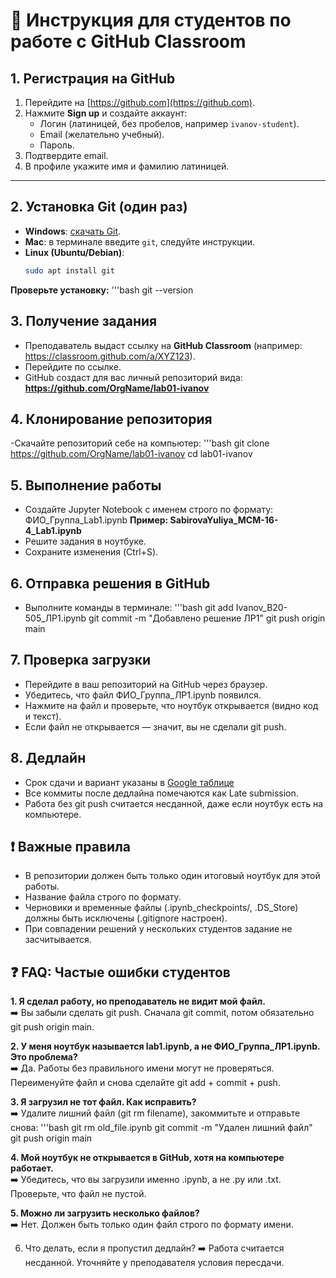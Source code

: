 # 📘 Инструкция для студентов по работе с GitHub Classroom

## 1. Регистрация на GitHub
1. Перейдите на [https://github.com](https://github.com).
2. Нажмите **Sign up** и создайте аккаунт:
   - Логин (латиницей, без пробелов, например `ivanov-student`).
   - Email (желательно учебный).
   - Пароль.
3. Подтвердите email.
4. В профиле укажите имя и фамилию латиницей.

---

## 2. Установка Git (один раз)
- **Windows**: [скачать Git](https://git-scm.com/download/win).  
- **Mac**: в терминале введите `git`, следуйте инструкции.  
- **Linux (Ubuntu/Debian)**:
  ```bash
  sudo apt install git
  
**Проверьте установку:**
'''bash
git --version

## 3. Получение задания
- Преподаватель выдаст ссылку на **GitHub Classroom** (например: https://classroom.github.com/a/XYZ123).
- Перейдите по ссылке.
- GitHub создаст для вас личный репозиторий вида: **https://github.com/OrgName/lab01-ivanov**

## 4. Клонирование репозитория
-Скачайте репозиторий себе на компьютер:
'''bash
git clone https://github.com/OrgName/lab01-ivanov
cd lab01-ivanov

## 5. Выполнение работы
- Создайте Jupyter Notebook с именем строго по формату: ФИО_Группа_Lab1.ipynb
**Пример: SabirovaYuliya_MCM-16-4_Lab1.ipynb**
- Решите задания в ноутбуке.
- Сохраните изменения (Ctrl+S).

## 6. Отправка решения в GitHub
- Выполните команды в терминале:
'''bash
git add Ivanov_B20-505_ЛР1.ipynb
git commit -m "Добавлено решение ЛР1"
git push origin main

## 7. Проверка загрузки
- Перейдите в ваш репозиторий на GitHub через браузер.
- Убедитесь, что файл ФИО_Группа_ЛР1.ipynb появился.
- Нажмите на файл и проверьте, что ноутбук открывается (видно код и текст).
- Если файл не открывается — значит, вы не сделали git push.

## 8. Дедлайн
- Срок сдачи и вариант указаны в [Google таблице](https://docs.google.com/spreadsheets/d/1ut51xzQ8nDZUYFGj9JgPQDvkwGi4lw7Go1wl8LXNuL4/edit?gid=1008594799#gid=1008594799)
- Все коммиты после дедлайна помечаются как Late submission.
- Работа без git push считается несданной, даже если ноутбук есть на компьютере.

## ❗ Важные правила
- В репозитории должен быть только один итоговый ноутбук для этой работы.
- Название файла строго по формату.
- Черновики и временные файлы (.ipynb_checkpoints/, .DS_Store) должны быть исключены (.gitignore настроен).
- При совпадении решений у нескольких студентов задание не засчитывается.

## ❓ FAQ: Частые ошибки студентов
**1. Я сделал работу, но преподаватель не видит мой файл.**  
➡️ Вы забыли сделать git push. Сначала git commit, потом обязательно git push origin main.

**2. У меня ноутбук называется lab1.ipynb, а не ФИО_Группа_ЛР1.ipynb. Это проблема?**  
➡️ Да. Работы без правильного имени могут не проверяться. Переименуйте файл и снова сделайте git add + commit + push.

**3. Я загрузил не тот файл. Как исправить?**  
➡️ Удалите лишний файл (git rm filename), закоммитьте и отправьте снова:
'''bash 
git rm old_file.ipynb
git commit -m "Удален лишний файл"
git push origin main

**4. Мой ноутбук не открывается в GitHub, хотя на компьютере работает.**  
➡️ Убедитесь, что вы загрузили именно .ipynb, а не .py или .txt. Проверьте, что файл не пустой.

**5. Можно ли загрузить несколько файлов?**  
➡️ Нет. Должен быть только один файл строго по формату имени.

6. Что делать, если я пропустил дедлайн?
➡️ Работа считается несданной. Уточняйте у преподавателя условия пересдачи.

